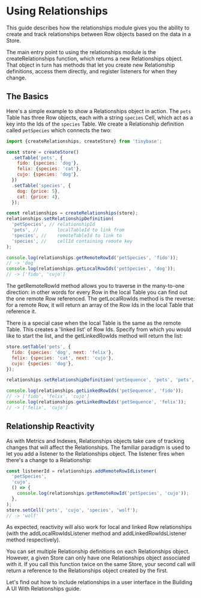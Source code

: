 # Using Relationships

This guide describes how the relationships module gives you the ability to
create and track relationships between Row objects based on the data in a Store.

The main entry point to using the relationships module is the
createRelationships function, which returns a new Relationships object. That
object in turn has methods that let you create new Relationship definitions,
access them directly, and register listeners for when they change.

## The Basics

Here's a simple example to show a Relationships object in action. The `pets`
Table has three Row objects, each with a string `species` Cell, which act as a
key into the Ids of the `species` Table. We create a Relationship definition
called `petSpecies` which connects the two:

```js
import {createRelationships, createStore} from 'tinybase';

const store = createStore()
  .setTable('pets', {
    fido: {species: 'dog'},
    felix: {species: 'cat'},
    cujo: {species: 'dog'},
  })
  .setTable('species', {
    dog: {price: 5},
    cat: {price: 4},
  });

const relationships = createRelationships(store);
relationships.setRelationshipDefinition(
  'petSpecies', // relationshipId
  'pets', //       localTableId to link from
  'species', //    remoteTableId to link to
  'species', //    cellId containing remote key
);

console.log(relationships.getRemoteRowId('petSpecies', 'fido'));
// -> 'dog'
console.log(relationships.getLocalRowIds('petSpecies', 'dog'));
// -> ['fido', 'cujo']
```

The getRemoteRowId method allows you to traverse in the many-to-one direction:
in other words for every Row in the local Table you can find out the one remote
Row referenced. The getLocalRowIds method is the reverse: for a remote Row, it
will return an array of the Row Ids in the local Table that reference it.

There is a special case when the local Table is the same as the remote Table.
This creates a 'linked list' of Row Ids. Specify from which you would like to
start the list, and the getLinkedRowIds method will return the list:

```js
store.setTable('pets', {
  fido: {species: 'dog', next: 'felix'},
  felix: {species: 'cat', next: 'cujo'},
  cujo: {species: 'dog'},
});

relationships.setRelationshipDefinition('petSequence', 'pets', 'pets', 'next');

console.log(relationships.getLinkedRowIds('petSequence', 'fido'));
// -> ['fido', 'felix', 'cujo']
console.log(relationships.getLinkedRowIds('petSequence', 'felix'));
// -> ['felix', 'cujo']
```

## Relationship Reactivity

As with Metrics and Indexes, Relationships objects take care of tracking changes
that will affect the Relationships. The familiar paradigm is used to let you add
a listener to the Relationships object. The listener fires when there's a change
to a Relationship:

```js
const listenerId = relationships.addRemoteRowIdListener(
  'petSpecies',
  'cujo',
  () => {
    console.log(relationships.getRemoteRowId('petSpecies', 'cujo'));
  },
);
store.setCell('pets', 'cujo', 'species', 'wolf');
// -> 'wolf'
```

As expected, reactivity will also work for local and linked Row relationships
(with the addLocalRowIdsListener method and addLinkedRowIdsListener method
respectively).

You can set multiple Relationship definitions on each Relationships object.
However, a given Store can only have one Relationships object associated with
it. If you call this function twice on the same Store, your second call will
return a reference to the Relationships object created by the first.

Let's find out how to include relationships in a user interface in the Building
A UI With Relationships guide.
